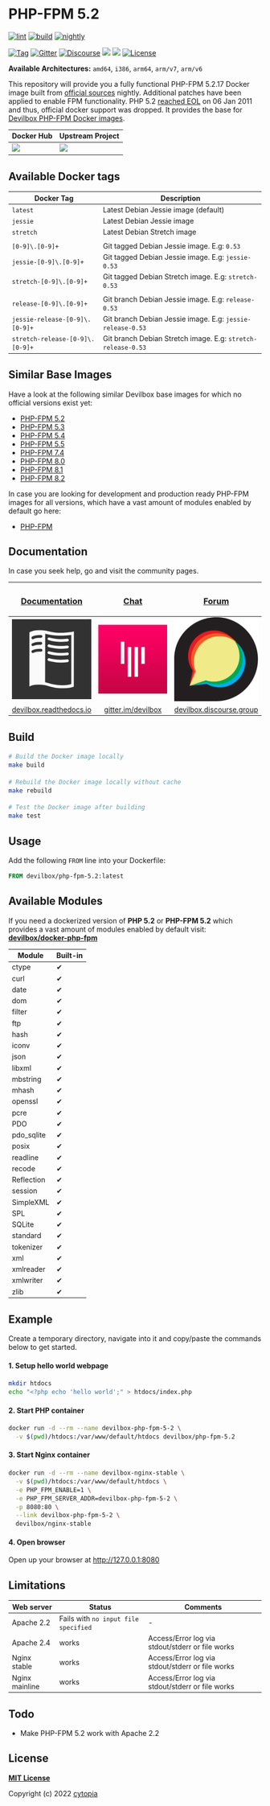 # PHP-FPM 5.2

[![lint](https://github.com/devilbox/docker-php-fpm-5.2/workflows/lint/badge.svg)](https://github.com/devilbox/docker-php-fpm-5.2/actions?query=workflow%3Alint)
[![build](https://github.com/devilbox/docker-php-fpm-5.2/workflows/build/badge.svg)](https://github.com/devilbox/docker-php-fpm-5.2/actions?query=workflow%3Abuild)
[![nightly](https://github.com/devilbox/docker-php-fpm-5.2/workflows/nightly/badge.svg)](https://github.com/devilbox/docker-php-fpm-5.2/actions?query=workflow%3Anightly)

[![Tag](https://img.shields.io/github/tag/devilbox/docker-php-fpm-5.2.svg)](https://github.com/devilbox/docker-php-fpm-5.2/releases)
[![Gitter](https://badges.gitter.im/devilbox/Lobby.svg)](https://gitter.im/devilbox/Lobby?utm_source=badge&utm_medium=badge&utm_campaign=pr-badge&utm_content=badge)
[![Discourse](https://img.shields.io/discourse/https/devilbox.discourse.group/status.svg?colorB=%234CB697)](https://devilbox.discourse.group)
[![](https://images.microbadger.com/badges/version/devilbox/php-fpm-5.2.svg)](https://microbadger.com/images/devilbox/php-fpm-5.2 "php-fpm-5.2")
[![](https://images.microbadger.com/badges/image/devilbox/php-fpm-5.2.svg)](https://microbadger.com/images/devilbox/php-fpm-5.2 "php-fpm-5.2")
[![License](https://img.shields.io/badge/license-MIT-%233DA639.svg)](https://opensource.org/licenses/MIT)

**Available Architectures:**  `amd64`, `i386`, `arm64`, `arm/v7`, `arm/v6`

This repository will provide you a fully functional PHP-FPM 5.2.17 Docker image built from [official sources](http://museum.php.net) nightly. Additional patches have been applied to enable FPM functionality. PHP 5.2 [reached EOL](https://secure.php.net/eol.php) on 06 Jan 2011 and thus, official docker support was dropped. It provides the base for [Devilbox PHP-FPM Docker images](https://github.com/devilbox/docker-php-fpm).

| Docker Hub | Upstream Project |
|------------|------------------|
| <a href="https://hub.docker.com/r/devilbox/php-fpm-5.2"><img height="82px" src="http://dockeri.co/image/devilbox/php-fpm-5.2" /></a> | <a href="https://github.com/cytopia/devilbox" ><img height="82px" src="https://raw.githubusercontent.com/devilbox/artwork/master/submissions_banner/cytopia/01/png/banner_256_trans.png" /></a> |

## Available Docker tags

| Docker Tag                      | Description                                                  |
|---------------------------------|--------------------------------------------------------------|
| `latest`                        | Latest Debian Jessie image (default)                         |
| `jessie`                        | Latest Debian Jessie image                                   |
| `stretch`                       | Latest Debian Stretch image                                  |
|                                 |                                                              |
| `[0-9]\.[0-9]+`                 | Git tagged Debian Jessie image. E.g: `0.53`                  |
| `jessie-[0-9]\.[0-9]+`          | Git tagged Debian Jessie image. E.g: `jessie-0.53`           |
| `stretch-[0-9]\.[0-9]+`         | Git tagged Debian Stretch image. E.g: `stretch-0.53`         |
|                                 |                                                              |
| `release-[0-9]\.[0-9]+`         |  Git branch Debian Jessie image. E.g: `release-0.53`         |
| `jessie-release-[0-9]\.[0-9]+`  |  Git branch Debian Jessie image. E.g: `jessie-release-0.53`  |
| `stretch-release-[0-9]\.[0-9]+` | Git branch Debian Stretch image. E.g: `stretch-release-0.53` |

## Similar Base Images

Have a look at the following similar Devilbox base images for which no official versions exist yet:

* [PHP-FPM 5.2](https://github.com/devilbox/docker-php-fpm-5.2)
* [PHP-FPM 5.3](https://github.com/devilbox/docker-php-fpm-5.3)
* [PHP-FPM 5.4](https://github.com/devilbox/docker-php-fpm-5.4)
* [PHP-FPM 5.5](https://github.com/devilbox/docker-php-fpm-5.5)
* [PHP-FPM 7.4](https://github.com/devilbox/docker-php-fpm-7.4)
* [PHP-FPM 8.0](https://github.com/devilbox/docker-php-fpm-8.0)
* [PHP-FPM 8.1](https://github.com/devilbox/docker-php-fpm-8.1)
* [PHP-FPM 8.2](https://github.com/devilbox/docker-php-fpm-8.2)

In case you are looking for development and production ready PHP-FPM images for all versions,
which have a vast amount of modules enabled by default go here:

* [PHP-FPM](https://github.com/devilbox/docker-php-fpm)

## Documentation

In case you seek help, go and visit the community pages.

<table width="100%" style="width:100%; display:table;">
 <thead>
  <tr>
   <th width="33%" style="width:33%;"><h3><a target="_blank" href="https://devilbox.readthedocs.io">Documentation</a></h3></th>
   <th width="33%" style="width:33%;"><h3><a target="_blank" href="https://gitter.im/devilbox/Lobby">Chat</a></h3></th>
   <th width="33%" style="width:33%;"><h3><a target="_blank" href="https://devilbox.discourse.group">Forum</a></h3></th>
  </tr>
 </thead>
 <tbody style="vertical-align: middle; text-align: center;">
  <tr>
   <td>
    <a target="_blank" href="https://devilbox.readthedocs.io">
     <img title="Documentation" name="Documentation" src="https://raw.githubusercontent.com/cytopia/icons/master/400x400/readthedocs.png" />
    </a>
   </td>
   <td>
    <a target="_blank" href="https://gitter.im/devilbox/Lobby">
     <img title="Chat on Gitter" name="Chat on Gitter" src="https://raw.githubusercontent.com/cytopia/icons/master/400x400/gitter.png" />
    </a>
   </td>
   <td>
    <a target="_blank" href="https://devilbox.discourse.group">
     <img title="Devilbox Forums" name="Forum" src="https://raw.githubusercontent.com/cytopia/icons/master/400x400/discourse.png" />
    </a>
   </td>
  </tr>
  <tr>
  <td><a target="_blank" href="https://devilbox.readthedocs.io">devilbox.readthedocs.io</a></td>
  <td><a target="_blank" href="https://gitter.im/devilbox/Lobby">gitter.im/devilbox</a></td>
  <td><a target="_blank" href="https://devilbox.discourse.group">devilbox.discourse.group</a></td>
  </tr>
 </tbody>
</table>

## Build

```bash
# Build the Docker image locally
make build

# Rebuild the Docker image locally without cache
make rebuild

# Test the Docker image after building
make test
```

## Usage

Add the following `FROM` line into your Dockerfile:

```dockerfile
FROM devilbox/php-fpm-5.2:latest
```

## Available Modules

If you need a dockerized version of **PHP 5.2** or **PHP-FPM 5.2** which provides a vast amount of
modules enabled by default visit: **[devilbox/docker-php-fpm](https://github.com/devilbox/docker-php-fpm)**

<!-- modules -->
| Module       | Built-in  |
|--------------|-----------|
| ctype        | ✔         |
| curl         | ✔         |
| date         | ✔         |
| dom          | ✔         |
| filter       | ✔         |
| ftp          | ✔         |
| hash         | ✔         |
| iconv        | ✔         |
| json         | ✔         |
| libxml       | ✔         |
| mbstring     | ✔         |
| mhash        | ✔         |
| openssl      | ✔         |
| pcre         | ✔         |
| PDO          | ✔         |
| pdo_sqlite   | ✔         |
| posix        | ✔         |
| readline     | ✔         |
| recode       | ✔         |
| Reflection   | ✔         |
| session      | ✔         |
| SimpleXML    | ✔         |
| SPL          | ✔         |
| SQLite       | ✔         |
| standard     | ✔         |
| tokenizer    | ✔         |
| xml          | ✔         |
| xmlreader    | ✔         |
| xmlwriter    | ✔         |
| zlib         | ✔         |
<!-- /modules -->

## Example

Create a temporary directory, navigate into it and copy/paste the commands below to get started.

#### 1. Setup hello world webpage
```bash
mkdir htdocs
echo "<?php echo 'hello world';" > htdocs/index.php
```

#### 2. Start PHP container
```bash
docker run -d --rm --name devilbox-php-fpm-5-2 \
  -v $(pwd)/htdocs:/var/www/default/htdocs devilbox/php-fpm-5.2
```

#### 3. Start Nginx container
```bash
docker run -d --rm --name devilbox-nginx-stable \
  -v $(pwd)/htdocs:/var/www/default/htdocs \
  -e PHP_FPM_ENABLE=1 \
  -e PHP_FPM_SERVER_ADDR=devilbox-php-fpm-5-2 \
  -p 8080:80 \
  --link devilbox-php-fpm-5-2 \
  devilbox/nginx-stable
```

#### 4. Open browser

Open up your browser at http://127.0.0.1:8080

## Limitations

| Web server     | Status                               | Comments                                         |
|----------------|--------------------------------------|--------------------------------------------------|
| Apache 2.2     | Fails with `no input file specified` | -                                                |
| Apache 2.4     | works                                | Access/Error log via stdout/stderr or file works |
| Nginx stable   | works                                | Access/Error log via stdout/stderr or file works |
| Nginx mainline | works                                | Access/Error log via stdout/stderr or file works |

## Todo

* Make PHP-FPM 5.2 work with Apache 2.2

## License

**[MIT License](LICENSE)**

Copyright (c) 2022 [cytopia](https://github.com/cytopia)
